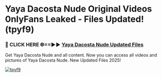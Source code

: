 # Yaya Dacosta Nude Original Videos 0nlyFans Leaked - Files Updated! (tpyf9)

<h3>🔴 CLICK HERE 🌐==►► <a href="https://tinyurl.com/yc6ubb5a" rel="nofollow">Yaya Dacosta Nude Updated Files</a></h3>

Get Yaya Dacosta Nude and all content. Now you can access all videos and pictures of Yaya Dacosta Nude. New Updated Files 2025!

[![tpyf9](https://i.imgur.com/7eu0CRL.gif)](https://tinyurl.com/yc6ubb5a)
